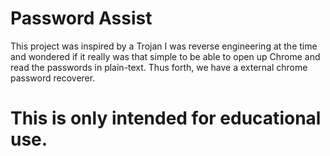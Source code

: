 # Password Assist

This project was inspired by a Trojan I was reverse engineering at the time and wondered if it really was that simple
to be able to open up Chrome and read the passwords in plain-text. Thus forth, we have a external chrome password recoverer.

# This is only intended for educational use. 